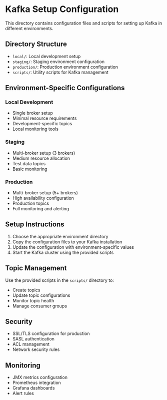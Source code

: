# Kafka Setup Configuration

This directory contains configuration files and scripts for setting up Kafka in different environments.

## Directory Structure

- `local/`: Local development setup
- `staging/`: Staging environment configuration
- `production/`: Production environment configuration
- `scripts/`: Utility scripts for Kafka management

## Environment-Specific Configurations

### Local Development
- Single broker setup
- Minimal resource requirements
- Development-specific topics
- Local monitoring tools

### Staging
- Multi-broker setup (3 brokers)
- Medium resource allocation
- Test data topics
- Basic monitoring

### Production
- Multi-broker setup (5+ brokers)
- High availability configuration
- Production topics
- Full monitoring and alerting

## Setup Instructions

1. Choose the appropriate environment directory
2. Copy the configuration files to your Kafka installation
3. Update the configuration with environment-specific values
4. Start the Kafka cluster using the provided scripts

## Topic Management

Use the provided scripts in the `scripts/` directory to:
- Create topics
- Update topic configurations
- Monitor topic health
- Manage consumer groups

## Security

- SSL/TLS configuration for production
- SASL authentication
- ACL management
- Network security rules

## Monitoring

- JMX metrics configuration
- Prometheus integration
- Grafana dashboards
- Alert rules 